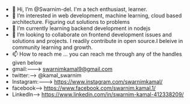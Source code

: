 - 👋 Hi, I’m @Swarnim-del. I'm a tech enthusiast, learner.
- 👀 I’m interested in web development, machine learning, cloud based architecture. Figuring out solutions to problems
- 🌱 I’m currently learning backend development in nodejs
- 💞️ I’m looking to collaborate on  frontend development issues and solutions and projects. I readily contribute in open source.I beleive in community learning and growth.
- 📫 How to reach me ... you can reach me through any of the handles given below
- gmail:---> swarnimkamal9@gmail.com
- twitter:--> @kamal_swarnim
- Instagram:---> https://www.instagram.com/swarnimkamal/
- facebook--> https://www.facebook.com/swarnim.kamal.1/
- Linkedln--> https://www.linkedin.com/in/swarnim-kamal-412338209/


<!---
Swarnim-del/Swarnim-del is a ✨ special ✨ repository because its `README.md` (this file) appears on your GitHub profile.
You can click the Preview link to take a look at your changes.
--->
